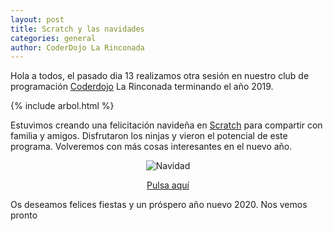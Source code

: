 ```yaml
---
layout: post
title: Scratch y las navidades
categories: general
author: CoderDojo La Rinconada
---
```



Hola a todos, el pasado dia 13 realizamos otra sesión en nuestro club de programación [Coderdojo](https://coderdojo.com/es-ES) La Rinconada terminando el año 2019. 


{% include arbol.html %}


Estuvimos creando una felicitación navideña en [Scratch] para compartir con familia y amigos. Disfrutaron los ninjas y vieron el potencial de este programa. Volveremos con más cosas interesantes en el nuevo año.

<span style="display:block;text-align:center">![Navidad]({{site.baseurl}}/images/1312.png "Felicitación de Navidad")</span>

<span style="display:block;text-align:center">[Pulsa aquí](https://scratch.mit.edu/projects/349504558)</span>


 Os deseamos felices fiestas y un próspero año nuevo 2020. Nos vemos pronto


[Scratch]:https://scratch.mit.edu/



